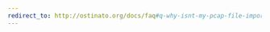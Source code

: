 ```yaml
---
redirect_to: http://ostinato.org/docs/faq#q-why-isnt-my-pcap-file-imported-correctly-ostinato-shows-a-diff-after-import
---
```


